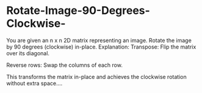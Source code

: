 # Rotate-Image-90-Degrees-Clockwise-
You are given an n x n 2D matrix representing an image. Rotate the image by 90 degrees (clockwise) in-place.
Explanation:
Transpose: Flip the matrix over its diagonal.

Reverse rows: Swap the columns of each row.

This transforms the matrix in-place and achieves the clockwise rotation without extra space....
